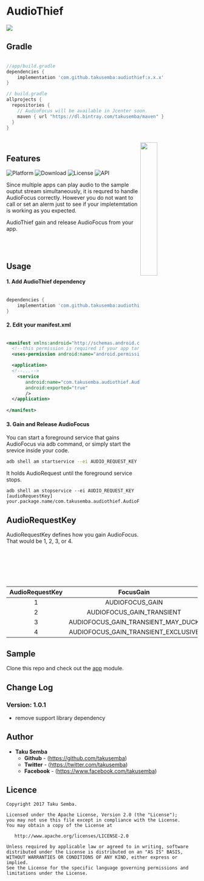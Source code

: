 # AudioThief

<img src="https://github.com/TakuSemba/AudioThief/blob/master/arts/logo.png">

## Gradle

```groovy

//app/build.gradle
dependencies {
    implementation 'com.github.takusemba:audiothief:x.x.x'
}

// build.gradle
allprojects {
  repositories {
    // AudioFocus will be available in Jcenter soon.
    maven { url "https://dl.bintray.com/takusemba/maven" }
  }
}

```

<br/>

<img src="https://github.com/TakuSemba/AudioThief/blob/master/arts/sample.gif" align="right" width="30%">

## Features
![Platform](http://img.shields.io/badge/platform-android-green.svg?style=flat)
![Download](https://api.bintray.com/packages/takusemba/maven/audiothief/images/download.svg)
![License](https://img.shields.io/badge/License-Apache%202.0-blue.svg)
![API](https://img.shields.io/badge/API-19%2B-brightgreen.svg?style=flat)

Since multiple apps can play audio to the sample ouptut stream simultaneously, it is requred to handle AudioFocus correctly. However you do not want to call or set an alerm just to see if your impletemtation is working as you expected. 

AudioThief gain and release AudioFocus from your app.

<br/>
<br/>

## Usage

#### 1. Add AudioThief dependency

```groovy

dependencies {
    implementation 'com.github.takusemba:audiothief:x.x.x'
}

```

#### 2. Edit your manifest.xml

```xml

<manifest xmlns:android="http://schemas.android.com/apk/res/android">
  <!--this permission is required if your app targets Android 9.0 (API level 28)-->
  <uses-permission android:name="android.permission.FOREGROUND_SERVICE"/>

  <application>
  <!--...-->
    <service
       android:name="com.takusemba.audiothief.AudioFocusGainService"
       android:exported="true"
       />
  </application>
       
</manifest>

```

#### 3. Gain and Release AudioFocus

You can start a foreground service that gains AudioFocus via adb command, or simply start the srevice inside your code.

```bash
adb shell am startservice --ei AUDIO_REQUEST_KEY [audioRequestKey] your.package.name/com.takusemba.audiothief.AudioFocusGainService
```

It holds AudioRequest until the foreground service stops.

```
adb shell am stopservice --ei AUDIO_REQUEST_KEY [audioRequestKey] your.package.name/com.takusemba.audiothief.AudioFocusGainService
```

## AudioRequestKey

AudioRequestKey defines how you gain AudioFocus. That would be 1, 2, 3, or 4.

|  AudioRequestKey  |  FocusGain  |  Usage  |  Content Type  |
| :---: | :---: | :---: | :---: |
|  1  |  AUDIOFOCUS_GAIN  |  USAGE_MEDIA  |  CONTENT_TYPE_MOVIE  |
|  2  |  AUDIOFOCUS_GAIN_TRANSIENT  |  USAGE_ALARM  |  CONTENT_TYPE_SONIFICATION  |
|  3  |  AUDIOFOCUS_GAIN_TRANSIENT_MAY_DUCK  |  USAGE_NOTIFICATION  |  CONTENT_TYPE_SONIFICATION  |
|  4  |  AUDIOFOCUS_GAIN_TRANSIENT_EXCLUSIVE  |  USAGE_ALARM  |  CONTENT_TYPE_SONIFICATION  |


## Sample
Clone this repo and check out the [app](https://github.com/TakuSemba/AudioThief/tree/master/app) module.

## Change Log

### Version: 1.0.1

  * remove support library dependency


## Author

* **Taku Semba**
    * **Github** - (https://github.com/takusemba)
    * **Twitter** - (https://twitter.com/takusemba)
    * **Facebook** - (https://www.facebook.com/takusemba)

## Licence
```
Copyright 2017 Taku Semba.

Licensed under the Apache License, Version 2.0 (the "License");
you may not use this file except in compliance with the License.
You may obtain a copy of the License at

   http://www.apache.org/licenses/LICENSE-2.0

Unless required by applicable law or agreed to in writing, software
distributed under the License is distributed on an "AS IS" BASIS,
WITHOUT WARRANTIES OR CONDITIONS OF ANY KIND, either express or implied.
See the License for the specific language governing permissions and
limitations under the License.
```


